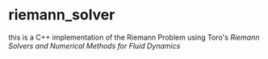 # riemann_solver

this is a C++ implementation of the Riemann Problem using Toro's _Riemann Solvers and Numerical Methods for Fluid Dynamics_

